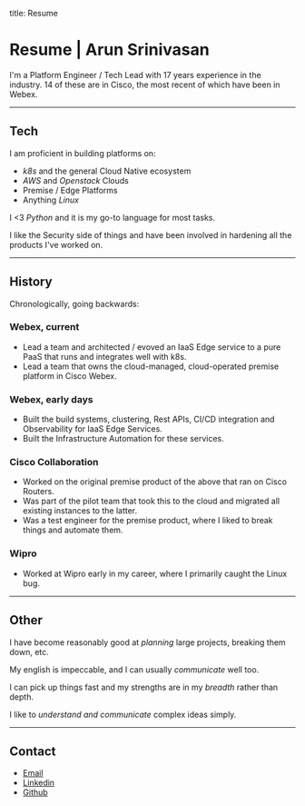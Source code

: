 title: Resume

# Resume | Arun Srinivasan


I'm a Platform Engineer / Tech Lead with 17 years experience in the industry.
14 of these are in Cisco, the most recent of which have been in Webex.

---

## Tech


I am proficient in building platforms on:

- *k8s* and the general Cloud Native ecosystem
- *AWS* and *Openstack* Clouds
- Premise / Edge Platforms
- Anything *Linux*

I <3 *Python* and it is my go-to language for most tasks.

I like the Security side of things and have been involved in hardening all the
products I've worked on.

---

## History

Chronologically, going backwards:

### Webex, current
- Lead a team and architected / evoved an IaaS Edge service to a pure PaaS that
runs and integrates well with k8s.
- Lead a team that owns the cloud-managed, cloud-operated premise platform in
Cisco Webex.

### Webex, early days
- Built the build systems, clustering, Rest APIs, CI/CD integration and
Observability for IaaS Edge Services.
- Built the Infrastructure Automation for these services.

### Cisco Collaboration
- Worked on the original premise product of the above that ran on Cisco
Routers.
- Was part of the pilot team that took this to the cloud and migrated all
existing instances to the latter.
- Was a test engineer for the premise product, where I liked to break things
and automate them.

### Wipro
- Worked at Wipro early in my career, where I primarily caught the Linux bug.

---

## Other

I have become reasonably good at *planning* large projects, breaking them down, etc.

My english is impeccable, and I can usually *communicate* well too.

I can pick up things fast and my strengths are in my *breadth* rather than depth.

I like to *understand and communicate* complex ideas simply.

---

## Contact

- [Email](mailto:gnu.arun@gmail.com)
- [Linkedin](https://www.linkedin.com/in/arunsrin/)
- [Github](https://github.com/arunsrin/)
